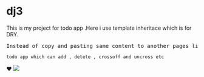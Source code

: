# dj3
This is my project for todo app .Here i use template inheritace which is for DRY.
<pre>Instead of copy and pasting same content to another pages like navbar we can use template inheritace</pre>
<pre><code>todo app which can add , detete , crossoff and uncross etc</code></pre>
:heart:
  [![](https://img.shields.io/badge/todo-todoApp-green.svg)](https://subham001.pythonanywhere.com/)

